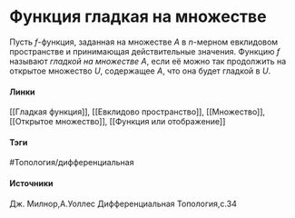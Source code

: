 # Функция гладкая на множестве
Пусть $f$-функция, заданная на множестве $A$ в $n$-мерном евклидовом пространстве и принимающая действительные значения. Функцию $f$ называют *гладкой на множестве $A$*, если её можно так продолжить на открытое множество $U$, содержащее $A$, что она будет гладкой в $U$.

#### Линки
 [[Гладкая функция]],
 [[Евклидово пространство]],
 [[Множество]],
 [[Открытое множество]],
 [[Функция или отображение]]
#### Тэги
 #Топология/дифференциальная 
#### Источники
 Дж. Милнор,А.Уоллес Дифференциальная Топология,с.34
